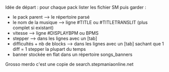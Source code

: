 Idée de départ :
pour chaque pack lister les fichier SM puis garder :
   - le pack parent                 --> le répertoire parsé
   - le nom de la musique           --> ligne #TITLE ou #TITLETRANSLIT (plus complet si existant)
   - vitesse                        --> ligne #DISPLAYBPM ou BPMS
   - stepper                        --> dans les lignes avec un [tab]
   - difficultés + nb de blocks     --> dans les lignes avec un [tab]
        sachant que 1 diff = 1 stepper la plupart du temps 
   - banner stockée en flat dans un répertoire songs_banners


Grosso merdo c'est une copie de search.stepmaniaonline.net